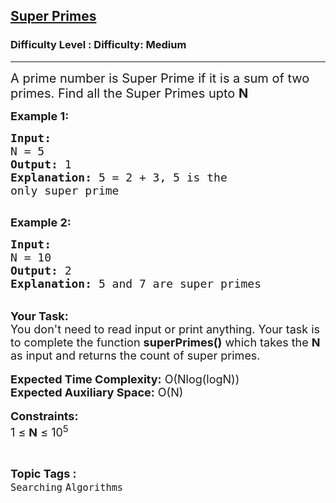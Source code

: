 <h2><a href="https://www.geeksforgeeks.org/problems/super-primes2443/1?page=1&difficulty=Medium&status=unsolved&sortBy=submissions">Super Primes</a></h2><h3>Difficulty Level : Difficulty: Medium</h3><hr><div class="problems_problem_content__Xm_eO"><p><span style="font-size:20px">A prime number is Super Prime if it is a sum of two primes. Find all the Super Primes upto <strong>N</strong></span></p>

<p><span style="font-size:18px"><strong>Example 1:</strong></span></p>

<pre><span style="font-size:18px"><strong>Input:</strong>
N = 5
<strong>Output:</strong> 1
<strong>Explanation: </strong>5 = 2 + 3, 5 is the
only super prime</span>

</pre>

<p><strong><span style="font-size:18px">Example 2:</span></strong></p>

<pre><span style="font-size:18px"><strong>Input:</strong>
N = 10 
<strong>Output:</strong> 2
<strong>Explanation: </strong>5 and 7 are super primes</span>
</pre>

<p><br>
<span style="font-size:18px"><strong>Your Task:&nbsp;&nbsp;</strong><br>
You don't need to read input or print anything. Your task is to complete the function <strong>superPrimes()</strong>&nbsp;which takes the <strong>N </strong>as input and returns the count of super primes.</span><br>
<br>
<span style="font-size:18px"><strong>Expected Time Complexity:</strong> O(Nlog(logN))<br>
<strong>Expected Auxiliary Space:</strong> O(N)</span><br>
<br>
<span style="font-size:18px"><strong>Constraints:</strong><br>
1 ≤ <strong>N</strong> ≤ 10<sup>5</sup></span></p>
</div><br><p><span style=font-size:18px><strong>Topic Tags : </strong><br><code>Searching</code>&nbsp;<code>Algorithms</code>&nbsp;